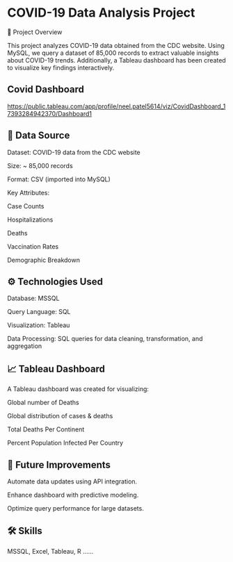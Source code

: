 
# COVID-19 Data Analysis Project

📌 Project Overview

This project analyzes COVID-19 data obtained from the CDC website. Using MySQL, we query a dataset of 85,000 records to extract valuable insights about COVID-19 trends. Additionally, a Tableau dashboard has been created to visualize key findings interactively.

## Covid Dashboard

https://public.tableau.com/app/profile/neel.patel5614/viz/CovidDashboard_17393284942370/Dashboard1 

## 📂 Data Source

Dataset: COVID-19 data from the CDC website

Size: ~ 85,000 records

Format: CSV (imported into MySQL)

Key Attributes:

Case Counts

Hospitalizations

Deaths

Vaccination Rates


Demographic Breakdown

## ⚙️ Technologies Used

Database: MSSQL

Query Language: SQL

Visualization: Tableau

Data Processing: SQL queries for data cleaning, transformation, and aggregation

## 📈 Tableau Dashboard

A Tableau dashboard was created for visualizing:

Global number of Deaths

Global distribution of cases & deaths

Total Deaths Per Continent

Percent Population Infected Per Country 


## 📌 Future Improvements

Automate data updates using API integration.

Enhance dashboard with predictive modeling.

Optimize query performance for large datasets.


## 🛠 Skills
MSSQL, Excel, Tableau, R ......







